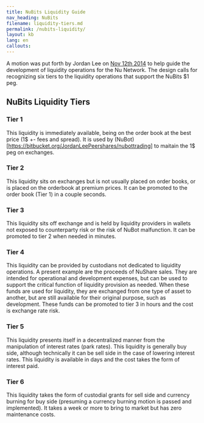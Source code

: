 ```yaml
---
title: NuBits Liquidity Guide
nav_heading: NuBits
filename: liquidity-tiers.md
permalink: /nubits-liquidity/
layout: kb
lang: en
callouts:
---
```


A motion was put forth by Jordan Lee on [Nov 12th 2014](https://discuss.nubits.com/t/finalized-evolution-of-liquidity-operations/618) to help guide the development of liquidity operations for the Nu Network. The design calls for recognizing six tiers to the liquidity operations that support the NuBits $1 peg.

## NuBits Liquidity Tiers

### Tier 1

This liquidity is immediately available, being on the order book at the best price (1$ +- fees and spread). It is used by (NuBot)[https://bitbucket.org/JordanLeePeershares/nubottrading] to maitain the 1$ peg on exchanges.

### Tier 2

This liquidity sits on exchanges but is not usually placed on order books, or is placed on the orderbook at premium prices. It can be promoted to the order book (Tier 1) in a couple seconds.

### Tier 3

This liquidity sits off exchange and is held by liquidity providers in wallets not exposed to counterparty risk or the risk of NuBot malfunction. It can be promoted to tier 2 when needed in minutes.

### Tier 4

This liquidity can be provided by custodians not dedicated to liquidity operations. A present example are the proceeds of NuShare sales. They are intended for operational and development expenses, but can be used to support the critical function of liquidity provision as needed. When these funds are used for liquidity, they are exchanged from one type of asset to another, but are still available for their original purpose, such as development. These funds can be promoted to tier 3 in hours and the cost is exchange rate risk.

### Tier 5

This liquidity presents itself in a decentralized manner from the manipulation of interest rates (park rates). This liquidity is generally buy side, although technically it can be sell side in the case of lowering interest rates. This liquidity is available in days and the cost takes the form of interest paid.

### Tier 6

This liquidity takes the form of custodial grants for sell side and currency burning for buy side (presuming a currency burning motion is passed and implemented). It takes a week or more to bring to market but has zero maintenance costs. 

